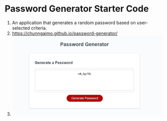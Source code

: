 # Password Generator Starter Code


1. An application that generates a random password based on user-selected criteria.
2. https://chunngaimo.github.io/password-generator/
3. ![](screenshot.jpg)
